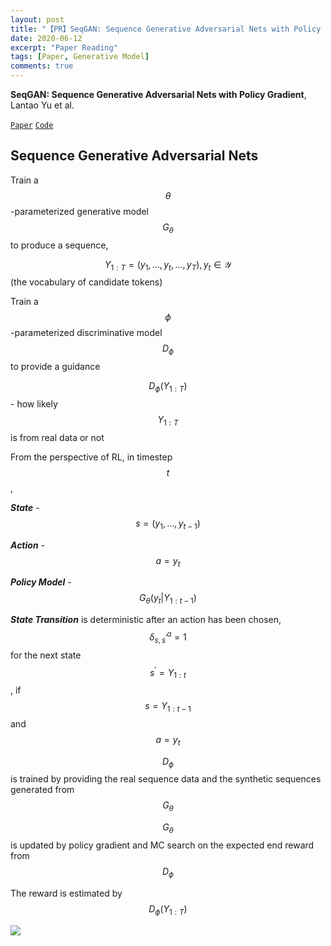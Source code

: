 ```yaml
---
layout: post
title: "【PR】SeqGAN: Sequence Generative Adversarial Nets with Policy Gradient"
date: 2020-06-12
excerpt: "Paper Reading"
tags: [Paper, Generative Model]
comments: true
---
```


**SeqGAN: Sequence Generative Adversarial Nets with Policy Gradient**, Lantao Yu et al. 

[`Paper`](https://arxiv.org/abs/1609.05473)
[`Code`](https://github.com/suragnair/seqGAN)


## Sequence Generative Adversarial Nets

Train a $$\theta$$-parameterized generative model $$G_{\theta}$$ to produce a sequence, 

$$Y_{1: T}=\left(y_{1}, \ldots, y_{t}, \ldots, y_{T}\right), y_{t} \in \mathcal{Y}$$ (the vocabulary of candidate tokens)

Train a $$\phi$$-parameterized discriminative model $$D_{\phi}$$ to provide a guidance 

$$D_{\phi}(Y_{1:T})$$ - how likely $$Y_{1:T}$$ is from real data or not

From the perspective of RL, in timestep $$t$$,

***State*** - $$s = \left(y_{1}, \ldots, y_{t-1}\right)$$

***Action*** - $$a = y_{t}$$

***Policy Model*** - $$G_{\theta}\left(y_{t} | Y_{1: t-1}\right)$$

***State Transition*** is deterministic after an action has been chosen,  $$\delta_{s, s^{\prime}}^{a}=1$$ for the next state $$s^{\prime} = Y_{1:t}$$, if $$s = Y_{1:t-1}$$ and $$a = y_{t}$$

$$D_{\phi}$$ is trained by providing the real sequence data and the synthetic sequences generated from $$G_{\theta}$$

$$G_{\theta}$$ is updated by policy gradient and MC search on the expected end reward from $$D_{\phi}$$

The reward is estimated by $$D_{\phi}(Y_{1:T})$$

![](https://thu-coai.github.io/cotk_docs/_images/seqgan.png)
